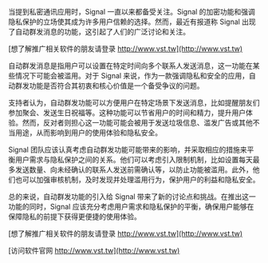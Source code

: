当提到私密通讯应用时，Signal 一直以来都备受关注。Signal 的加密功能和强调隐私保护的立场使其成为许多用户信赖的选择。然而，最近有报道称 Signal 出现了自动群发消息的功能，这引起了人们的广泛讨论和关注。

[想了解推广相关软件的朋友请登录 http://www.vst.tw](http://www.vst.tw)

自动群发消息是指用户可以设置在特定时间向多个联系人发送消息，这一功能在某些情况下可能会被滥用。对于 Signal 来说，作为一款强调隐私和安全的应用，自动群发功能是否符合其初衷和核心价值是一个备受争议的问题。

支持者认为，自动群发功能可以方便用户在特定场景下发送消息，比如提醒朋友们参加聚会、发送生日祝福等。这种功能可以节省用户的时间和精力，提升用户体验。然而，反对者则担心这一功能可能会被用于发送垃圾信息、滥发广告或其他不当用途，从而影响到用户的使用体验和隐私安全。

Signal 团队应该认真考虑自动群发功能可能带来的影响，并采取相应的措施来平衡用户需求与隐私保护之间的关系。他们可以考虑引入限制机制，比如设置每天最多发送数量、向未经确认的联系人发送前需确认等，以防止功能被滥用。此外，他们也可以加强审核机制，及时发现并处理滥用行为，保护用户的利益和隐私安全。

总的来说，自动群发功能的引入给 Signal 带来了新的讨论点和挑战。在推出这一功能的同时，Signal 应该充分考虑用户需求和隐私保护的平衡，确保用户能够在保障隐私的前提下获得更便捷的使用体验。

[想了解推广相关软件的朋友请登录 http://www.vst.tw](http://www.vst.tw)


[访问软件官网 http://www.vst.tw](http://www.vst.tw)
